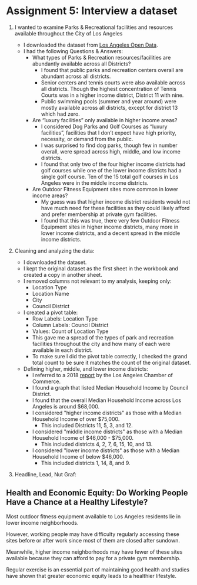 # Assignment 5: Interview a dataset

1. I wanted to examine Parks & Recreational facilities and resources available throughout the City of Los Angeles
    * I downloaded the dataset from [Los Angeles Open Data](https://data.lacity.org/Parks-Recreation/Department-of-Recreation-and-Parks-Facility-and-Pa/dei3-2kfm).
    * I had the following Questions & Answers:
        * What types of Parks & Recreation resources/facilities are abundantly available across all Districts?
            * I found that public parks and recreation centers overall are abundant across all districts. 
            * Senior centers and tennis courts were also available across all districts. Though the highest concentration of Tennis Courts was in a higher income district, District 11 with nine.
            * Public swimming pools (summer and year around) were mostly available across all districts, except for district 13 which had zero.
        * Are “luxury facilities” only available in higher income areas?
            * I considered Dog Parks and Golf Courses as “luxury facilities”, facilities that I don’t expect have high priority, necessity, or demand from the public.
            * I was surprised to find dog parks, though few in number overall, were spread across high, middle, and low income districts.
            * I found that only two of the four higher income districts had golf courses while one of the lower income districts had a single golf course. Ten of the 15 total golf courses in Los Angeles were in the middle income districts.
        * Are Outdoor Fitness Equipment sites more common in lower income areas?
            * My guess was that higher income district residents would not have much need for these facilities as they could likely afford and prefer membership at private gym facilities.
            * I found that this was true, there very few Outdoor Fitness Equipment sites in higher income districts, many more in lower income districts, and a decent spread in the middle income districts.          

2. Cleaning and analyzing the data:
    * I downloaded the dataset.
    * I kept the original dataset as the first sheet in the workbook and created a copy in another sheet.
    * I removed columns not relevant to my analysis, keeping only:
        * Location Type
        * Location Name
        * City
        * Council District
     * I created a pivot table:
        * Row Labels: Location Type
        * Column Labels: Council District
        * Values: Count of Location Type
        * This gave me a spread of the types of park and recreation facilities throughout the city and how many of each were available in each district.
        * To make sure I did the pivot table correctly, I checked the grand total count to be sure it matches the count of the original dataset.
      * Defining higher, middle, and lower income districts:
        * I referred to a 2018 [report](https://lachamber.com/clientuploads/pdf/2018/18_BeaconReport_LR.pdf) by the Los Angeles Chamber of Commerce.
        * I found a graph that listed Median Household Income by Council District.
        * I found that the overall Median Household Income across Los Angeles is around $68,000.
        * I considered "higher income districts" as those with a Median Household Income of over $75,000.
          * This included Districts 11, 5, 3, and 12.
        * I considered "middle income districts" as those with a Median Household Income of $46,000 - $75,000.
          * This included districts 4, 2, 7, 6, 15, 10, and 13.
        * I considered "lower income districts" as those with a Median Household Income of below $46,000.
          * This included districts 1, 14, 8, and 9.
          
3. Headline, Lead, Nut Graf:

## Health and Economic Equity: Do Working People Have a Chance at a Healthy Lifestyle?

Most outdoor fitness equipment available to Los Angeles residents lie in lower income neighborhoods. 

However, working people may have difficulty regularly accessing these sites before or after work since most of them are closed after sundown.

Meanwhile, higher income neighborhoods may have fewer of these sites available because they can afford to pay for a private gym membership.

Regular exercise is an essential part of maintaining good health and studies have shown that greater economic equity leads to a healthier lifestyle. 
